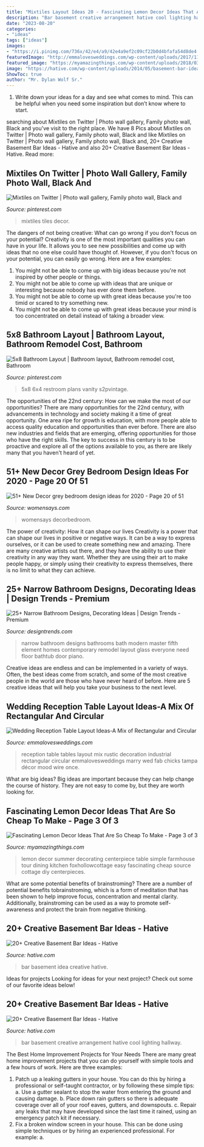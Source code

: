 ```yaml
---
title: "Mixtiles Layout Ideas 20 - Fascinating Lemon Decor Ideas That Are So Cheap To Make"
description: "Bar basement creative arrangement hative cool lighting hallway"
date: "2023-08-20"
categories:
- "ideas"
tags: ["ideas"]
images:
- "https://i.pinimg.com/736x/42/e4/a9/42e4a9ef2c09cf22b0d4bfafa54d8de4.jpg"
featuredImage: "http://emmalovesweddings.com/wp-content/uploads/2017/11/rustic-industrial-wedding-reception-decoration-ideas.jpg"
featured_image: "https://myamazingthings.com/wp-content/uploads/2018/03/lemon-decor-13-.jpg"
image: "https://hative.com/wp-content/uploads/2014/05/basement-bar-ideas/6-cute-basement-bar-idea.jpg"
ShowToc: true
author: "Mr. Dylan Wolf Sr."
---
```



1. Write down your ideas for a day and see what comes to mind. This can be helpful when you need some inspiration but don’t know where to start.

	

		
searching about Mixtiles on Twitter | Photo wall gallery, Family photo wall, Black and you've visit to the right place. We have 8 Pics about Mixtiles on Twitter | Photo wall gallery, Family photo wall, Black and like Mixtiles on Twitter | Photo wall gallery, Family photo wall, Black and, 20+ Creative Basement Bar Ideas - Hative and also 20+ Creative Basement Bar Ideas - Hative. Read more:
		
    
## Mixtiles On Twitter | Photo Wall Gallery, Family Photo Wall, Black And

<img loading=lazy src="https://i.pinimg.com/736x/42/e4/a9/42e4a9ef2c09cf22b0d4bfafa54d8de4.jpg" onerror="this.onerror=null;this.src='https://tse4.mm.bing.net/th?id=OIP.rybNvbzMNjN4-Ut_cLoIPwHaK4&amp;pid=15.1';" alt="Mixtiles on Twitter | Photo wall gallery, Family photo wall, Black and">

_Source: pinterest.com_

>mixtiles tiles decor. 

	

The dangers of not being creative: What can go wrong if you don't focus on your potential?
Creativity is one of the most important qualities you can have in your life. It allows you to see new possibilities and come up with ideas that no one else could have thought of. However, if you don't focus on your potential, you can easily go wrong. Here are a few examples: 
1) You might not be able to come up with big ideas because you're not inspired by other people or things. 
2) You might not be able to come up with ideas that are unique or interesting because nobody has ever done them before. 
3) You might not be able to come up with great ideas because you're too timid or scared to try something new. 
4) You might not be able to come up with great ideas because your mind is too concentrated on detail instead of taking a broader view.

    
## 5x8 Bathroom Layout | Bathroom Layout, Bathroom Remodel Cost, Bathroom

<img loading=lazy src="https://i.pinimg.com/736x/1a/2e/a9/1a2ea9dd4c4761aca3b0c0d31bc7200c.jpg" onerror="this.onerror=null;this.src='https://tse3.mm.bing.net/th?id=OIP.N_47sUvDSsdAGsfWEhQbZwHaJ4&amp;pid=15.1';" alt="5x8 Bathroom Layout | Bathroom layout, Bathroom remodel cost, Bathroom">

_Source: pinterest.com_

>5x8 6x4 restroom plans vanity s2pvintage. 

	

The opportunities of the 22nd century: How can we make the most of our opportunities?
There are many opportunities for the 22nd century, with advancements in technology and society making it a time of great opportunity. One area ripe for growth is education, with more people able to access quality education and opportunities than ever before. There are also new industries and fields that are emerging, offering opportunities for those who have the right skills. The key to success in this century is to be proactive and explore all of the options available to you, as there are likely many that you haven't heard of yet.

    
## 51+ New Decor Grey Bedroom Design Ideas For 2020 - Page 20 Of 51

<img loading=lazy src="https://www.womensays.com/wp-content/uploads/2020/03/New-Decor-grey-bedroom-design-ideas-for-2020-18.jpg" onerror="this.onerror=null;this.src='https://tse1.mm.bing.net/th?id=OIP.7Pv_JW8hqeBAM2ZMubo0rgHaLH&amp;pid=15.1';" alt="51+ New Decor grey bedroom design ideas for 2020 - Page 20 of 51">

_Source: womensays.com_

>womensays decorbedroom. 

	

The power of creativity: How it can shape our lives
Creativity is a power that can shape our lives in positive or negative ways. It can be a way to express ourselves, or it can be used to create something new and amazing. There are many creative artists out there, and they have the ability to use their creativity in any way they want. Whether they are using their art to make people happy, or simply using their creativity to express themselves, there is no limit to what they can achieve.

    
## 25+ Narrow Bathroom Designs, Decorating Ideas | Design Trends - Premium

<img loading=lazy src="https://images.designtrends.com/wp-content/uploads/2016/02/08064521/Black-white-narrow-bathroom-design.jpg" onerror="this.onerror=null;this.src='https://tse4.mm.bing.net/th?id=OIP.D9S5nHXGJv5Qqm5af8Fg_AHaLJ&amp;pid=15.1';" alt="25+ Narrow Bathroom Designs, Decorating Ideas | Design Trends - Premium">

_Source: designtrends.com_

>narrow bathroom designs bathrooms bath modern master fifth element homes contemporary remodel layout glass everyone need floor bathtub door piano. 

	

Creative ideas are endless and can be implemented in a variety of ways. Often, the best ideas come from scratch, and some of the most creative people in the world are those who have never heard of before. Here are 5 creative ideas that will help you take your business to the next level.

    
## Wedding Reception Table Layout Ideas-A Mix Of Rectangular And Circular

<img loading=lazy src="http://emmalovesweddings.com/wp-content/uploads/2017/11/rustic-industrial-wedding-reception-decoration-ideas.jpg" onerror="this.onerror=null;this.src='https://tse4.mm.bing.net/th?id=OIP.NZFRhTYpkJh0wIfGBHKurgHaLH&amp;pid=15.1';" alt="Wedding Reception Table Layout Ideas-A Mix of Rectangular and Circular">

_Source: emmalovesweddings.com_

>reception table tables layout mix rustic decoration industrial rectangular circular emmalovesweddings marry wed fab chicks tampa décor mood wire once. 

	

What are big ideas?
Big ideas are important because they can help change the course of history. They are not easy to come by, but they are worth looking for.

    
## Fascinating Lemon Decor Ideas That Are So Cheap To Make - Page 3 Of 3

<img loading=lazy src="https://myamazingthings.com/wp-content/uploads/2018/03/lemon-decor-13-.jpg" onerror="this.onerror=null;this.src='https://tse1.mm.bing.net/th?id=OIP.sXV6D3B7YU3yynJJDlbZ9QHaLI&amp;pid=15.1';" alt="Fascinating Lemon Decor Ideas That Are So Cheap To Make - Page 3 of 3">

_Source: myamazingthings.com_

>lemon decor summer decorating centerpiece table simple farmhouse tour dining kitchen foxhollowcottage easy fascinating cheap source cottage diy centerpieces. 

	

What are some potential benefits of brainstroming?
There are a number of potential benefits tobrainstroming, which is a form of meditation that has been shown to help improve focus, concentration and mental clarity. Additionally, brainstroming can be used as a way to promote self-awareness and protect the brain from negative thinking.

    
## 20+ Creative Basement Bar Ideas - Hative

<img loading=lazy src="https://hative.com/wp-content/uploads/2014/05/basement-bar-ideas/6-cute-basement-bar-idea.jpg" onerror="this.onerror=null;this.src='https://tse1.mm.bing.net/th?id=OIP.GEbj7Kaxu-d5yLM5El9EXAHaLP&amp;pid=15.1';" alt="20+ Creative Basement Bar Ideas - Hative">

_Source: hative.com_

>bar basement idea creative hative. 

	

Ideas for projects
Looking for ideas for your next project? Check out some of our favorite ideas below!

    
## 20+ Creative Basement Bar Ideas - Hative

<img loading=lazy src="https://hative.com/wp-content/uploads/2014/05/basement-bar-ideas/13-wall-arrangement.jpg" onerror="this.onerror=null;this.src='https://tse1.mm.bing.net/th?id=OIP.cFNCNa6iVc-TO7xSlDm1QQHaJ3&amp;pid=15.1';" alt="20+ Creative Basement Bar Ideas - Hative">

_Source: hative.com_

>bar basement creative arrangement hative cool lighting hallway. 

	

The Best Home Improvement Projects for Your Needs
There are many great home improvement projects that you can do yourself with simple tools and a few hours of work. Here are three examples: 
1. Patch up a leaking gutters in your house. You can do this by hiring a professional or self-taught contractor, or by following these simple tips: 
a. Use a gutter sealant to stop the water from entering the ground and causing damage. 
b. Place down rain gutters so there is adequate coverage over all of your roof eaves, gutters, and downspouts. 
c. Repair any leaks that may have developed since the last time it rained, using an emergency patch kit if necessary.
2. Fix a broken window screen in your house. This can be done using simple techniques or by hiring an experienced professional. For example: 
a.

